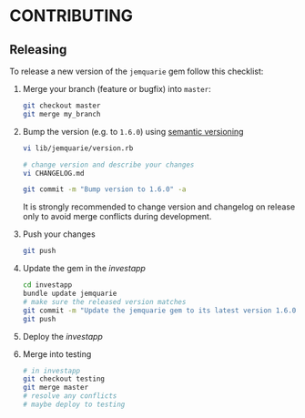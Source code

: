 # CONTRIBUTING

## Releasing

To release a new version of the `jemquarie` gem follow this checklist:

 1. Merge your branch (feature or bugfix) into `master`:

    ```sh
    git checkout master
    git merge my_branch
    ```

 2. Bump the version (e.g. to `1.6.0`) using [semantic versioning](https://semver.org)

    ```sh
    vi lib/jemquarie/version.rb

    # change version and describe your changes
    vi CHANGELOG.md

    git commit -m "Bump version to 1.6.0" -a
    ```

    It is strongly recommended to change version and changelog on release only to avoid merge conflicts during development.

 3. Push your changes

    ```sh
    git push
    ```

 4. Update the gem in the _investapp_

    ```sh
    cd investapp
    bundle update jemquarie
    # make sure the released version matches
    git commit -m "Update the jemquarie gem to its latest version 1.6.0" -a
    git push
    ```

 5. Deploy the _investapp_

 6. Merge into testing

    ```sh
    # in investapp
    git checkout testing
    git merge master
    # resolve any conflicts
    # maybe deploy to testing
    ```
